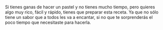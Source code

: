 Si tienes ganas de hacer un pastel y no tienes mucho tiempo, pero quieres algo muy rico, fácil y rápido, tienes que preparar esta receta. Ya que no sólo tiene un sabor que a todos les va a encantar, si no que te sorprenderás el poco tiempo que necesitaste para hacerla.
